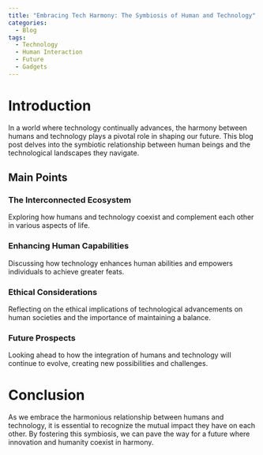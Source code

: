 ```yaml
---
title: "Embracing Tech Harmony: The Symbiosis of Human and Technology"
categories:
  - Blog
tags:
  - Technology
  - Human Interaction
  - Future
  - Gadgets
---
```


# Introduction
In a world where technology continually advances, the harmony between humans and technology plays a pivotal role in shaping our future. This blog post delves into the symbiotic relationship between human beings and the technological landscapes they navigate.

## Main Points
### The Interconnected Ecosystem
Exploring how humans and technology coexist and complement each other in various aspects of life.

### Enhancing Human Capabilities
Discussing how technology enhances human abilities and empowers individuals to achieve greater feats.

### Ethical Considerations
Reflecting on the ethical implications of technological advancements on human societies and the importance of maintaining a balance.

### Future Prospects
Looking ahead to how the integration of humans and technology will continue to evolve, creating new possibilities and challenges.

# Conclusion
As we embrace the harmonious relationship between humans and technology, it is essential to recognize the mutual impact they have on each other. By fostering this symbiosis, we can pave the way for a future where innovation and humanity coexist in harmony.